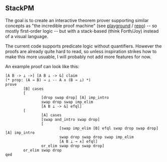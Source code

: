 StackPM
-------

The goal is to create an interactive theorem prover supporting similar concepts
as "the incredible proof machine" (see [playground](http://incredible.pm) / [repo](https://github.com/nomeata/incredible)) -- so mostly
first-order logic -- but with a stack-based (think Forth/Joy) instead of a
visual language.

The current code supports predicate logic without quantifiers. However the
proofs are already quite hard to read, so unless inspiration strikes how to
make this more usuable, I will probably not add more features for now.

An example proof can look like this:

```
[A B -> ⊥ ->] [A B ⊥ -> &] claim
(* prop: (A → B) → ⊥ -- A ∧ (B → ⊥) *)
prove
        [B] cases
        [
                [drop swap drop] [A] imp_intro
                swap drop swap imp_elim
                [A B ⊥ -> &] efql]
        [
                [A] cases
                [swap and_intro swap drop]
                [
                        [swap imp_elim [B] efql swap drop swap drop] [A] imp_intro
                        swap drop swap drop swap imp_elim
                        [A B ⊥ → ∧] efql]
                or_elim swap drop swap drop]
        or_elim swap drop
qed
```
